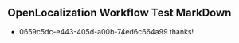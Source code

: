 ## OpenLocalization Workflow Test MarkDown
* 0659c5dc-e443-405d-a00b-74ed6c664a99 thanks!

<!--HONumber=Aug16_HO1-->


